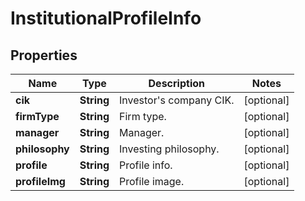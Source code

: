 # InstitutionalProfileInfo

## Properties

 Name           | Type       | Description                 | Notes      
----------------|------------|-----------------------------|------------
 **cik**        | **String** | Investor&#39;s company CIK. | [optional] 
 **firmType**   | **String** | Firm type.                  | [optional] 
 **manager**    | **String** | Manager.                    | [optional] 
 **philosophy** | **String** | Investing philosophy.       | [optional] 
 **profile**    | **String** | Profile info.               | [optional] 
 **profileImg** | **String** | Profile image.              | [optional] 



